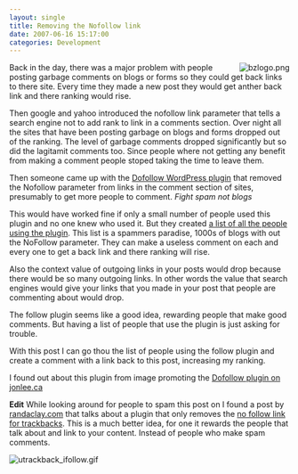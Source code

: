 ```yaml
---
layout: single
title: Removing the Nofollow link
date: 2007-06-16 15:17:00
categories: Development
---
```

<img src="/public/uploads/2007/06/bzlogo.png" alt="bzlogo.png" align="right" />Back in the day, there was a major problem with people posting garbage comments on blogs or forms so they could get back links to there site. Every time they made a new post they would get anther back link and there ranking would rise.

Then google and yahoo introduced the nofollow link parameter that tells a search engine not to add rank to link in a comments section. Over night all the sites that have been posting garbage on blogs and forms dropped out of the ranking. The level of garbage comments dropped significantly but so did the lagitamit comments too. Since people where not getting any benefit from making a comment people stoped taking the time to leave them.

Then someone came up with the <a href="http://www.semiologic.com/software/dofollow/">Dofollow WordPress plugin</a>  that removed the Nofollow parameter from links in the comment section of sites, presumably to get more people to comment. <span style="font-style: italic">Fight spam not blogs</span>

This would have worked fine if only a small number of people used this plugin and no one knew who used it. But they created <a href="http://www.bumpzee.com/no-nofollow/people/">a list of all the people using the plugin</a>. This list is a spammers paradise, 1000s of blogs with out the NoFollow parameter.  They can make a useless comment on each and every one to get a back link and there ranking will rise.

Also the context value of outgoing links in your posts would drop because there would be so many outgoing links. In other words the value that search engines would give your links that you made in your post that people are commenting about would drop.

The follow plugin seems like a good idea, rewarding people that make good comments. But having a list of people that use the plugin is just asking for trouble.

With this post I can go thou the list of people using the follow plugin and create a comment with a link back to this post, increasing my ranking.

I found out about this plugin from image promoting the <a href="http://www.jonlee.ca/jonleeca-does-follow/">Dofollow plugin on jonlee.ca</a>

<strong>Edit</strong>
While looking around for people to spam this post on I found a post by <a href="http://randaclay.com/archives/a-new-do-follow-plugin-for-trackbacks-only">randaclay.com</a> that talks about a plugin that only removes the <a href="http://www.turkhitbox.com/wordpress-seo/dofollow-trackbacks-plugin.html">no follow link for trackbacks</a>. This is a much better idea, for one it rewards the people that talk about and link to your content. Instead of people who make spam comments.

<img src="/public/uploads/2007/06/utrackback_ifollow.gif" alt="utrackback_ifollow.gif" />
